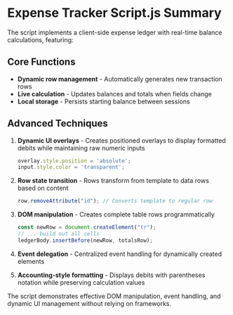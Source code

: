 # Expense Tracker Script.js Summary

The script implements a client-side expense ledger with real-time balance calculations, featuring:

## Core Functions
- **Dynamic row management** - Automatically generates new transaction rows
- **Live calculation** - Updates balances and totals when fields change
- **Local storage** - Persists starting balance between sessions

## Advanced Techniques

1. **Dynamic UI overlays** - Creates positioned overlays to display formatted debits while maintaining raw numeric inputs
   ```javascript
   overlay.style.position = 'absolute';
   input.style.color = 'transparent';
   ```

2. **Row state transition** - Rows transform from template to data rows based on content
   ```javascript
   row.removeAttribute("id"); // Converts template to regular row
   ```

3. **DOM manipulation** - Creates complete table rows programmatically
   ```javascript
   const newRow = document.createElement("tr");
   // ... build out all cells
   ledgerBody.insertBefore(newRow, totalsRow);
   ```

4. **Event delegation** - Centralized event handling for dynamically created elements

5. **Accounting-style formatting** - Displays debits with parentheses notation while preserving calculation values

The script demonstrates effective DOM manipulation, event handling, and dynamic UI management without relying on frameworks.